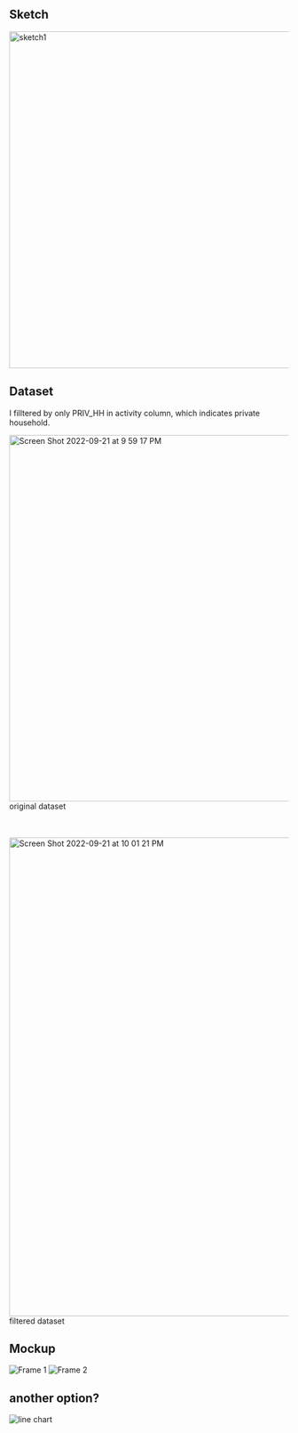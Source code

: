 ## Sketch
<img width="606" alt="sketch1" src="https://user-images.githubusercontent.com/86972559/191640185-95019580-3fb0-45ce-aa6a-e45050ca2671.png">

## Dataset
I filltered by only PRIV_HH in activity column, which indicates private household.

<img width="659" alt="Screen Shot 2022-09-21 at 9 59 17 PM" src="https://user-images.githubusercontent.com/86972559/191642110-a5b2096b-4b3c-4fbc-ba98-83cff5d0a49c.png">  <br> original dataset  <br>

 <br>  <br>
<img width="861" alt="Screen Shot 2022-09-21 at 10 01 21 PM" src="https://user-images.githubusercontent.com/86972559/191642145-5faa8f7f-7a8f-496b-9973-35ed191fde6e.png">  <br> filtered dataset <br>



## Mockup
![Frame 1](https://user-images.githubusercontent.com/86972559/191640104-5e57a92f-d88c-46bb-8be5-1ed5a69a3316.png)
![Frame 2](https://user-images.githubusercontent.com/86972559/191640112-cf0534bd-1f78-409d-b26e-def8581ac3ef.png)


## another option?


![line chart](https://user-images.githubusercontent.com/86972559/191816986-b162df31-820c-4910-ab84-dd228ace9e8b.png)

